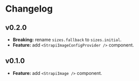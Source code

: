 # Changelog

## v0.2.0

- **Breaking:** rename `sizes.fallback` to `sizes.initial`.
- **Feature:** add `<StrapiImageConfigProvider />` component.

## v0.1.0

- **Feature:** add `<StrapiImage />` component.
